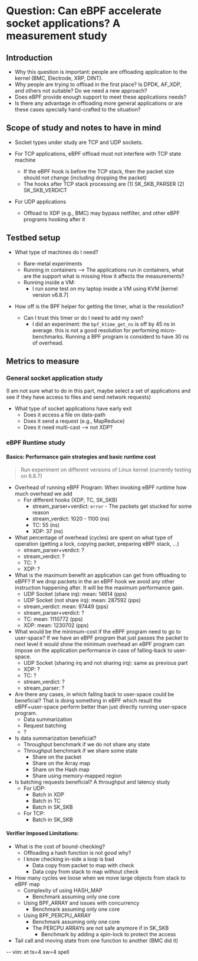 # Question: Can eBPF accelerate socket applications? A measurement study


## Introduction

- Why this question is important: people are offloading application to the kernel (BMC, Electrode, XRP, DINT).
- Why people are trying to offload in the first place? Is DPDK, AF_XDP, and others not suitable? Do we need a new approach?
- Does eBPF provide enough support to meet these applications needs?
- Is there any advantage in offloading more general applications or are these cases specially hand-crafted to the situation?


## Scope of study and notes to have in mind

- Socket types under study are TCP and UDP sockets.

- For TCP applications, eBPF offload must not interfere with TCP state machine
    + If the eBPF hook is before the TCP stack, then the packet size should not change (including dropping the packet)
    + The hooks after TCP stack processing are (1) SK_SKB_PARSER (2) SK_SKB_VERDICT
- For UDP applications
    + Offload to XDP (e.g., BMC) may bypass netfilter, and other eBPF programs hooking after it


## Testbed setup

- What type of machines do I need?
    + Bare-metal experiments
    + Running in containers --> The applications run in containers, what are the support what is missing How it affects the measurements?
    + Running inside a VM:
        + I run some test on my laptop inside a VM using KVM [kernel version v6.8.7]

- How off is the BPF helper for getting the timer, what is the resolution?
    + Can I trust this timer or do I need to add my own?
        + I did an experiment: the `bpf_ktime_get_ns` is off by 45 ns in average. this is not a good resolution for performing micro-benchmarks. Running a BPF program is considerd to have 30 ns of overhead.


## Metrics to measure


### General socket application study

(I am not sure what to do in this part, maybe select a set of applications and see if they have access to files and send network requests)
- What type of socket applications have early exit
    + Does it access a file on data-path
    + Does it send a request (e.g., MapReduce)
    + Does it need multi-cast --> not XDP?

### eBPF Runtime study

#### Basics: Performance gain strategies and basic runtime cost

> Run experiment on different versions of Linux kernel (currently testing on 6.8.7)

- Overhead of running eBPF Program: When invoking eBPF runtime how much overhead we add
    + For different hooks (XDP, TC, SK_SKB)
        + stream_parser+verdict: `error` -  The packets get stucked for some reason
        + stream_verdict: 1020 - 1100 (ns)
        + TC: 55 (ns)
        + XDP: 37 (ns)
- What percentage of overhead (cycles) are spent on what type of operation (getting a lock, copying packet, preparing eBPF stack, ...)
    + stream_parser+verdict: ?
    + stream_verdict: ?
    + TC: ?
    + XDP: ?
- What is the maximum benefit an application can get from offloading to eBPF?
  If we drop packets in the an eBPF hook we avoid any other instruction
  happening after. It will be the maximum performance gain.
    + UDP Socket (share irq):     mean: 14614   (pps)
    + UDP Socket (not share irq): mean: 287592  (pps)
    + stream_verdict:             mean: 97449   (pps)
    + stream_parser+verdict: ?
    + TC:                         mean: 1110772 (pps)
    + XDP:                        mean: 1230702 (pps)
- What would be the minimum-cost if the eBPF program need to go to user-space?
  If we have an eBPF program that just passes the packet to next level it would
  show the minimum overhead an eBPF program can impose on the application
  performance in case of falling-back to user-space.
    + UDP Socket (sharing irq and not sharing irq): same as previous part
    + XDP: ?
    + TC:  ?
    + stream_verdict: ?
    + stream_parser:  ?
- Are there any cases, in which falling back to user-space could be beneficial?
  That is doing something in eBPF which result the eBPF+user-space perform
  better than just directly running user-space program.
    + Data summarization
    + Request batching
    + ?
- Is data summarization beneficial?
    + Throughput benchmark if we do not share any state
    + Throughput benchmark if we share some state
        + Share on the packet
        + Share on the Array map
        + Share on the Hash map
        + Share using memory-mapped region
- Is batching requests beneficial? A throughput and latency study
    + For UDP:
        + Batch in XDP
        + Batch in TC
        + Batch in SK_SKB
    + For TCP:
        + Batch in SK_SKB

#### Verifier Imposed Limitations:

- What is the cost of bound-checking?
    + Offloading a hash function is not good why?
    + I know checking in-side a loop is bad
        + Data copy from packet to map with check
        + Data copy from stack to map without check
- How many cycles we loose when we move large objects from stack to eBPF map
    + Complexity of using HASH_MAP
        + Benchmark assuming only one core
    + Using BPF_ARRAY and issues with concurrency
        + Benchmark assuming only one core
    + Using BPF_PERCPU_ARRAY
        + Benchmark assuming only one core
        + The PERCPU ARRAYs are not safe anymore if in SK_SKB
            + Benchmark by adding a spin-lock to protect the access
- Tail call and moving state from one function to another (BMC did it)


-- vim: et ts=4 sw=4 spell
